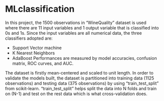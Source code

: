 # MLclassification

In this project, the 1500 observations in “WineQuality” dataset is used where there are 11 input
variables and 1 output variable that is classified into 0s and 1s. Since the input variables are all
numerical data, the three classifiers adopted are:
- Support Vector machine
- K Nearest Neighbors
- AdaBoost
Performances are measured by model accuracies, confusion matrix, ROC curves, and AUC.

The dataset is firstly mean-centered and scaled to unit length. In order to validate the models
built, the dataset is partitioned into training data (1125 observations) and testing data (375
observations) by using “train_test_split” from scikit-learn. “train_test_split” helps split the data
into N folds and train on (N-1) and test on the rest data which is what cross-validation does.
